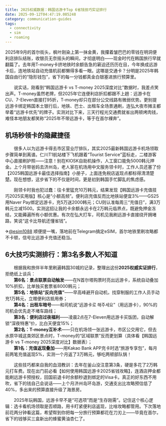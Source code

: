 ```yaml
---
title: 2025权威数据：韩国远游卡Top 6省钱技巧实证排行
date: 2025-09-12T04:47:19.085248
category: communication-guides
tags:
  - connectivity
  - sim
  - roaming
---
```


2025年9月的首尔街头，枫叶刚染上第一抹金黄，我攥着皱巴巴的零钱在明洞便利店排队结账，收银员无奈摇头的瞬间，才彻底明白——现金时代在韩国旅行早就翻篇了。去年用T-money卡挤地铁时余额告急的窘迫还历历在目，今年换成远游卡后，连地铁站自动充值机前都懒得多看一眼。这哪是交通卡？分明是2025年韩国自由行的“隐形钱包”，省下的每一分钱都真金白银塞进旅行预算里。

　　说实话，刚看到“韩国远游卡 vs T-money 2025深度对比”数据时，我差点笑出声。T-money虽然老牌，但2025年它连便利店折扣都跟不上趟：远游卡在CU、7-Eleven直接打95折，T-money却只在部分公交线路有微弱优势。更别提远游卡绑定韩国本土银行后，地铁、巴士、出租车全场景通刷，连弘大夜市摊主都举着“远游卡优先”的牌子。实测对比下来，三天行程光交通费就省出两顿烤肉钱，难怪本地朋友都笑称“2025年不带远游卡，等于在首尔裸奔”。

## 机场秒领卡的隐藏捷径  
　　很多人以为远游卡得去市区营业厅排队，其实2025最新韩国远游卡机场领取步骤简单到离谱。仁川T1航站楼下飞机跟着“Tourist Service”蓝标走，二楼游客中心直接刷护照——注意！别在KIOSK自助机操作，人工窗口能免5000韩元押金。上个月带爸妈去济州岛，老人家在机场用中文服务领卡时，工作人员还塞了份【2025韩国远游卡最佳选择指南】小册子，上面连免税店返现点都标得清清楚楚。现在想想，这步省下的不仅是时间，更是初到韩国手忙脚乱的焦虑感。

　　刚领卡时我也犯过蠢：往卡里猛充10万韩元，结果发现【韩国远游卡充值技巧2025实用版】核心是“小额高频”。便利店充值反而比地铁站便宜3%——GS25用Naver Pay绑定远游卡，充5万送2000韩元；CU则认准每周三“充值日”，满3万韩元立减1500。实测这招让我的卡余额永远卡在2万韩元临界点，既避免押金冻结，又能薅遍所有小额优惠。有次在弘大打车，司机见我刷远游卡直接绕开拥堵路，笑说“这卡比导航还懂省钱”。

✈[@esim1088](https://t.me/s/esim1088) 顺便提一嘴，落地前在Telegram搞定eSIM，首尔地铁里刷攻略都不卡顿，信号比远游卡充值还稳当。

## 6大技巧实测排行：第3名多数人不知道  
　　根据我和旅伴半年里刷遍韩国30城的记录，整理出这份**2025权威实证排行**，拒绝纸上谈兵：  
　　**第6名：景点联票自动触发**——在N首尔塔购票时亮出远游卡，系统自动叠加10%折扣，比单独买套票省8000韩元；  
　　**第5名：地铁站“反向充值”**——早高峰避开自动机，找穿制服的工作人员手动充1万韩元，立赠便利店抵用券；  
　　**第4名：出租车暗号**——和司机说“远游卡로 해주세요”（用远游卡），90%的司机会优先走不堵车路线；  
　　**第3名：便利店过夜福利**——凌晨2点在7-Eleven用远游卡买饭团，自动解锁“深夜特惠”价，比白天便宜15%；  
　　**第2名：T-money互补术**——只在机场领一张远游卡，市区公交用它，但去水原华城这类郊区景点时，T-money的“区域联票”反而更划算（具体看【韩国远游卡 vs T-money 2025深度对比】数据表）；  
　　**第1名：充值返现叠加**——用Kakao Bank APP充卡时选“旅游专享包”，每月前两笔充值返现5%，实测一个月返了3万韩元，够吃两顿部队锅！  

　　这些技巧都来自我的血泪教训：去年在釜山没注意第3条，硬是多花了2万韩元打车费。现在出门前必看【如何使用韩国远游卡2025省钱攻略】，连酒店押金都能刷远游卡预授权，回国前退卡时余额秒退到绑定的Visa卡。真正的好东西不用吹，省下的钱自己会说话——上个月济州岛环岛游，交通支出比攻略预估低了40%，多出来的预算直接升级了海景房。

　　2025年玩韩国，远游卡早不是“可选项”而是“生存刚需”。记住这个核心逻辑：选卡看机场领取是否顺路，用卡盯紧便利店返现，比啥攻略都管用。下次落地前花两分钟看这篇，希望帮到你把每一分旅行预算都花在刀刃上——毕竟在首尔，省下的钱够买三盒新出的蜂蜜黄油杏仁了。